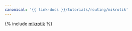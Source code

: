 ```yaml
---
canonical: '{{ link-docs }}/tutorials/routing/mikrotik'
---
```


{% include [mikrotik](../../_tutorials/infrastructure/mikrotik.md) %}
